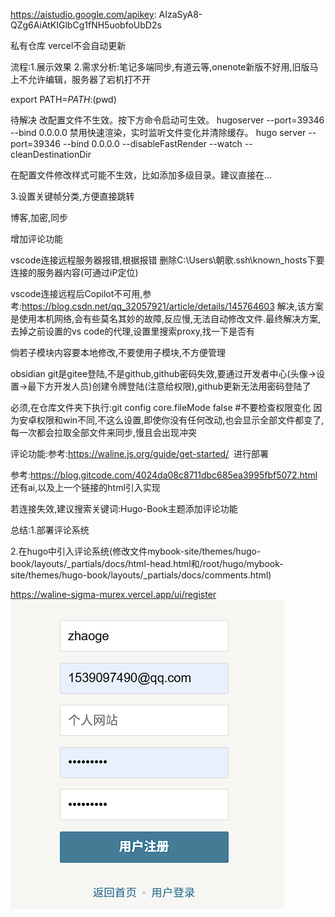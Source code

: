 https://aistudio.google.com/apikey:
AIzaSyA8-QZg6AiAtKIGlbCg1fNH5uobfoUbD2s

私有仓库 vercel不会自动更新

流程:1.展示效果
2.需求分析:笔记多端同步,有道云等,onenote新版不好用,旧版马上不允许编辑，服务器了宕机打不开


export PATH=$PATH:$(pwd)

待解决
 改配置文件不生效。按下方命令启动可生效。
hugoserver --port=39346 --bind 0.0.0.0
禁用快速渲染，实时监听文件变化并清除缓存。
hugo server --port=39346 --bind 0.0.0.0 --disableFastRender --watch --cleanDestinationDir

在配置文件修改样式可能不生效，比如添加多级目录。建议直接在…

3.设置关键帧分类,方便直接跳转

博客,加密,同步

增加评论功能

vscode连接远程服务器报错,根据报错 删除C:\Users\朝歌\.ssh\known_hosts下要连接的服务器内容(可通过iP定位)

vscode连接远程后Copilot不可用,参考:https://blog.csdn.net/qq_32057921/article/details/145764603 解决,该方案是使用本机网络,会有些莫名其妙的故障,反应慢,无法自动修改文件.最终解决方案,去掉之前设置的vs code的代理,设置里搜索proxy,找一下是否有

倘若子模块内容要本地修改,不要使用子模块,不方便管理

obsidian git是gitee登陆,不是github,github密码失效,要通过开发者中心(头像->设置->最下方开发人员)创建令牌登陆(注意给权限),github更新无法用密码登陆了

必须,在仓库文件夹下执行:git config core.fileMode false  #不要检查权限变化
因为安卓权限和win不同,不这么设置,即使你没有任何改动,也会显示全部文件都变了,每一次都会拉取全部文件来同步,慢且会出现冲突

评论功能:参考:https://waline.js.org/guide/get-started/  进行部署

参考:https://blog.gitcode.com/4024da08c8711dbc685ea3995fbf5072.html   还有ai,以及上一个链接的html引入实现

  若连接失效,建议搜索关键词:Hugo-Book主题添加评论功能

  

总结:1.部署评论系统

2.在hugo中引入评论系统(修改文件mybook-site/themes/hugo-book/layouts/_partials/docs/html-head.html和/root/hugo/mybook-site/themes/hugo-book/layouts/_partials/docs/comments.html)

https://waline-sigma-murex.vercel.app/ui/register
 ![图片描述](./image/20250823082959.png)